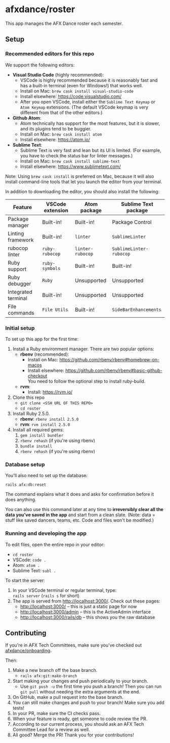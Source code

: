 # afxdance/roster

This app manages the AFX Dance roster each semester.

## Setup

### Recommended editors for this repo

We support the following editors:

- **Visual Studio Code** (highly recommended):
  - VSCode is highly recommended because it is reasonably fast and has a built-in terminal (even for Windows!) that works well.
  - Install on Mac: `brew cask install visual-studio-code`
  - Install elsewhere: <https://code.visualstudio.com/>
  - After you open VSCode, install either the `Sublime Text Keymap` or `Atom Keymap` extensions. (The default VSCode keymap is very different from that of the other editors.)
- **Github Atom**:
  - Atom technically has support for the most features, but it is slower, and its plugins tend to be buggier.
  - Install on Mac: `brew cask install atom`
  - Install elsewhere: <https://atom.io/>
- **Sublime Text**:
  - Sublime Text is very fast and lean but its UI is limited. (For example, you have to check the status bar for linter messages.)
  - Install on Mac: `brew cask install sublime-text`
  - Install elsewhere: <https://www.sublimetext.com/>

Note: Using `brew cask install` is preferred on Mac, because it will also install command-line tools that let you launch the editor from your terminal.

In addition to downloading the editor, you should also install the following:

| Feature             | VSCode extension | Atom package     | Sublime Text package    |
|---------------------|------------------|------------------|-------------------------|
| Package manager     | Built-in!        | Built-in!        | Package Control         |
| Linting framework   | Built-in!        | `linter`         | `SublimeLinter`         |
| rubocop linter      | `ruby-rubocop`   | `linter-rubocop` | `SublimeLinter-rubocop` |
| Ruby support        | `ruby-symbols`   | Built-in!        | Built-in!               |
| Ruby debugger       | `Ruby`           | Unsupported      | Unsupported             |
| Integrated terminal | Built-in!        | Unsupported      | Unsupported             |
| File commands       | `File Utils`     | Built-in!        | `SideBarEnhancements`   |

### Initial setup

To set up this app for the first time:

1. Install a Ruby environment manager. There are two popular options:
    - **rbenv** (recommended):
       - Install on Mac: <https://github.com/rbenv/rbenv#homebrew-on-macos>
       - Install elsewhere: <https://github.com/rbenv/rbenv#basic-github-checkout> \
         You need to follow the optional step to install ruby-build.
    - **rvm**:
       - Install: <https://rvm.io/>
2. Clone this repo
    - `git clone <SSH URL OF THIS REPO>`
    - `cd roster`
3. Install Ruby 2.5.0.
   - **rbenv**: `rbenv install 2.5.0`
   - **rvm**: `rvm install 2.5.0`
4. Install all required gems:
   1. `gem install bundler`
   2. `rbenv rehash` (if you're using rbenv)
   3. `bundle install`
   4. `rbenv rehash` (if you're using rbenv)

### Database setup

You'll also need to set up the database:

```shell
rails afx:db:reset
```

The command explains what it does and asks for confirmation before it does anything.

You can also use this command later at any time to **irreversibly clear all the data you've saved in the app** and start from a clean slate.
(Note: data = stuff like saved dancers, teams, etc. Code and files won't be modified.)

### Running and developing the app

To edit files, open the entire repo in your editor:

- `cd roster`
- VSCode: `code .`
- Atom: `atom .`
- Sublime Text: `subl .`

To start the server:

1. In your VSCode terminal or regular terminal, type: \
   `rails server` (`rails s` for short)
2. The app is served from <http://localhost:3000/>. Check out these pages:
   - <http://localhost:3000/> – this is just a static page for now
   - <http://localhost:3000/admin> – this is the ActiveAdmin interface
   - <http://localhost:3000/rails/db> – this shows you the raw database

## Contributing

If you're in AFX Tech Committees, make sure you've checked out [afxdance/onboarding](https://github.com/afxdance/onboarding).

Then:

1. Make a new branch off the base branch.
    - `rails afx:git:make-branch`
2. Start making your changes and push periodically to your branch.
    - Use `git push -u` the first time you push a branch!
      Then you can run `git pull` without needing the extra arguments at the end.
3. On GitHub, make a pull request into the base branch.
4. You can still make changes and push to your branch! Make sure you add tests!
5. In your PR, make sure the CI checks pass.
6. When your feature is ready, get someone to code review the PR.
7. According to our current process, you should ask an AFX Tech Committee Lead for a review as well.
8. All good? Merge the PR! Thank you for your contributions!

